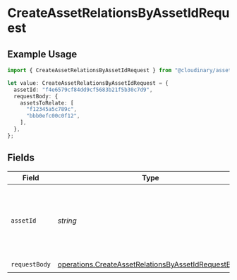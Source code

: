# CreateAssetRelationsByAssetIdRequest

## Example Usage

```typescript
import { CreateAssetRelationsByAssetIdRequest } from "@cloudinary/asset-management/models/operations";

let value: CreateAssetRelationsByAssetIdRequest = {
  assetId: "f4e6579cf84dd9cf5683b21f5b30c7d9",
  requestBody: {
    assetsToRelate: [
      "f12345a5c789c",
      "bbb0efc00c0f12",
    ],
  },
};
```

## Fields

| Field                                                                                                                      | Type                                                                                                                       | Required                                                                                                                   | Description                                                                                                                | Example                                                                                                                    |
| -------------------------------------------------------------------------------------------------------------------------- | -------------------------------------------------------------------------------------------------------------------------- | -------------------------------------------------------------------------------------------------------------------------- | -------------------------------------------------------------------------------------------------------------------------- | -------------------------------------------------------------------------------------------------------------------------- |
| `assetId`                                                                                                                  | *string*                                                                                                                   | :heavy_check_mark:                                                                                                         | The asset ID of the resource. Must be a 32-character hexadecimal string.                                                   | f4e6579cf84dd9cf5683b21f5b30c7d9                                                                                           |
| `requestBody`                                                                                                              | [operations.CreateAssetRelationsByAssetIdRequestBody](../../models/operations/createassetrelationsbyassetidrequestbody.md) | :heavy_check_mark:                                                                                                         | N/A                                                                                                                        |                                                                                                                            |